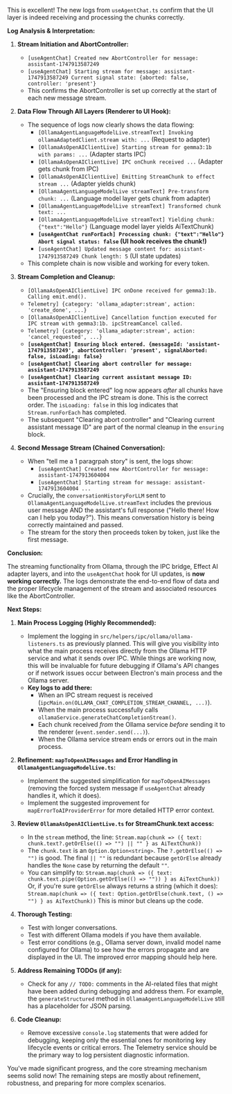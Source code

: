 This is excellent! The new logs from `useAgentChat.ts` confirm that the UI layer is indeed receiving and processing the chunks correctly.

**Log Analysis & Interpretation:**

1.  **Stream Initiation and AbortController:**
    *   `[useAgentChat] Created new AbortController for message: assistant-1747913587249`
    *   `[useAgentChat] Starting stream for message: assistant-1747913587249 Current signal state: {aborted: false, controller: 'present'}`
    *   This confirms the AbortController is set up correctly at the start of each new message stream.

2.  **Data Flow Through All Layers (Renderer to UI Hook):**
    *   The sequence of logs now clearly shows the data flowing:
        *   `[OllamaAgentLanguageModelLive.streamText] Invoking ollamaAdaptedClient.stream with: ...` (Request to adapter)
        *   `[OllamaAsOpenAIClientLive] Starting stream for gemma3:1b with params: ...` (Adapter starts IPC)
        *   `[OllamaAsOpenAIClientLive] IPC onChunk received ...` (Adapter gets chunk from IPC)
        *   `[OllamaAsOpenAIClientLive] Emitting StreamChunk to effect stream ...` (Adapter yields chunk)
        *   `[OllamaAgentLanguageModelLive streamText] Pre-transform chunk: ...` (Language model layer gets chunk from adapter)
        *   `[OllamaAgentLanguageModelLive streamText] Transformed chunk text: ...`
        *   `[OllamaAgentLanguageModelLive streamText] Yielding chunk: {"text":"Hello"}` (Language model layer yields AiTextChunk)
        *   **`[useAgentChat runForEach] Processing chunk: {"text":"Hello"} Abort signal status: false` (UI hook receives the chunk!)**
        *   `[useAgentChat] Updated message content for: assistant-1747913587249 Chunk length: 5` (UI state updates)
    *   This complete chain is now visible and working for every token.

3.  **Stream Completion and Cleanup:**
    *   `[OllamaAsOpenAIClientLive] IPC onDone received for gemma3:1b. Calling emit.end().`
    *   `Telemetry] {category: 'ollama_adapter:stream', action: 'create_done', ...}`
    *   `[OllamaAsOpenAIClientLive] Cancellation function executed for IPC stream with gemma3:1b. ipcStreamCancel called.`
    *   `Telemetry] {category: 'ollama_adapter:stream', action: 'cancel_requested', ...}`
    *   **`[useAgentChat] Ensuring block entered. {messageId: 'assistant-1747913587249', abortController: 'present', signalAborted: false, isLoading: false}`**
    *   **`[useAgentChat] Clearing abort controller for message: assistant-1747913587249`**
    *   **`[useAgentChat] Clearing current assistant message ID: assistant-1747913587249`**
    *   The "Ensuring block entered" log now appears *after* all chunks have been processed and the IPC stream is done. This is the correct order. The `isLoading: false` in this log indicates that `Stream.runForEach` has completed.
    *   The subsequent "Clearing abort controller" and "Clearing current assistant message ID" are part of the normal cleanup in the `ensuring` block.

4.  **Second Message Stream (Chained Conversation):**
    *   When "tell me a 1 paragrpah story" is sent, the logs show:
        *   `[useAgentChat] Created new AbortController for message: assistant-1747913604004`
        *   `[useAgentChat] Starting stream for message: assistant-1747913604004 ...`
    *   Crucially, the `conversationHistoryForLLM` sent to `OllamaAgentLanguageModelLive.streamText` includes the previous user message AND the assistant's full response ("Hello there! How can I help you today?"). This means conversation history is being correctly maintained and passed.
    *   The stream for the story then proceeds token by token, just like the first message.

**Conclusion:**

The streaming functionality from Ollama, through the IPC bridge, Effect AI adapter layers, and into the `useAgentChat` hook for UI updates, is **now working correctly.** The logs demonstrate the end-to-end flow of data and the proper lifecycle management of the stream and associated resources like the AbortController.

**Next Steps:**

1.  **Main Process Logging (Highly Recommended):**
    *   Implement the logging in `src/helpers/ipc/ollama/ollama-listeners.ts` as previously planned. This will give you visibility into what the main process receives directly from the Ollama HTTP service and what it sends over IPC. While things are working now, this will be invaluable for future debugging if Ollama's API changes or if network issues occur between Electron's main process and the Ollama server.
    *   **Key logs to add there:**
        *   When an IPC stream request is received (`ipcMain.on(OLLAMA_CHAT_COMPLETION_STREAM_CHANNEL, ...)`).
        *   When the main process successfully calls `ollamaService.generateChatCompletionStream()`.
        *   Each chunk received *from* the Ollama service *before* sending it to the renderer (`event.sender.send(...)`).
        *   When the Ollama service stream ends or errors out in the main process.

2.  **Refinement: `mapToOpenAIMessages` and Error Handling in `OllamaAgentLanguageModelLive.ts`:**
    *   Implement the suggested simplification for `mapToOpenAIMessages` (removing the forced system message if `useAgentChat` already handles it, which it does).
    *   Implement the suggested improvement for `mapErrorToAIProviderError` for more detailed HTTP error context.

3.  **Review `OllamaAsOpenAIClientLive.ts` for StreamChunk.text access:**
    *   In the `stream` method, the line:
        `Stream.map(chunk => ({ text: chunk.text?.getOrElse(() => "") || "" } as AiTextChunk))`
    *   The `chunk.text` is an `Option.Option<string>`. The `?.getOrElse(() => "")` is good. The final `|| ""` is redundant because `getOrElse` already handles the `None` case by returning the default `""`.
    *   You can simplify to:
        `Stream.map(chunk => ({ text: chunk.text.pipe(Option.getOrElse(() => "")) } as AiTextChunk))`
        Or, if you're sure `getOrElse` always returns a string (which it does):
        `Stream.map(chunk => ({ text: Option.getOrElse(chunk.text, () => "") } as AiTextChunk))`
        This is minor but cleans up the code.

4.  **Thorough Testing:**
    *   Test with longer conversations.
    *   Test with different Ollama models if you have them available.
    *   Test error conditions (e.g., Ollama server down, invalid model name configured for Ollama) to see how the errors propagate and are displayed in the UI. The improved error mapping should help here.

5.  **Address Remaining TODOs (if any):**
    *   Check for any `// TODO:` comments in the AI-related files that might have been added during debugging and address them. For example, the `generateStructured` method in `OllamaAgentLanguageModelLive` still has a placeholder for JSON parsing.

6.  **Code Cleanup:**
    *   Remove excessive `console.log` statements that were added for debugging, keeping only the essential ones for monitoring key lifecycle events or critical errors. The Telemetry service should be the primary way to log persistent diagnostic information.

You've made significant progress, and the core streaming mechanism seems solid now! The remaining steps are mostly about refinement, robustness, and preparing for more complex scenarios.
